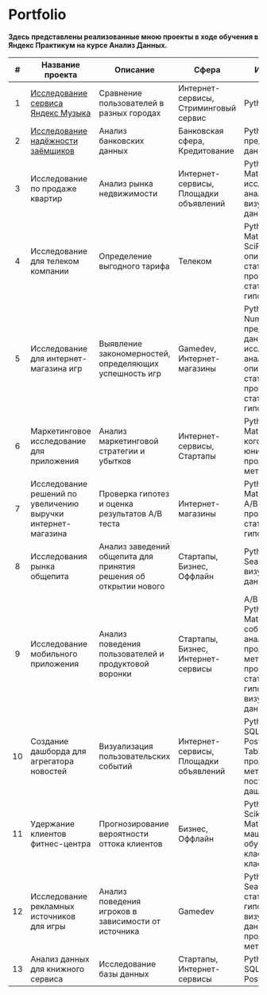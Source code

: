 # Portfolio
**Здесь представлены реализованные мною проекты в ходе обучения в Яндекс Практикум на курсе Анализ Данных.**

|  #  | Название проекта | Описание | Сфера | Инструменты |
| :-: | ---------------- | -------- | ----- | ----------- |
|  1  | [Исследование сервиса Яндекс Музыка](https://github.com/yakserwork/projects/blob/f8dccf7415fc77bc5f255ec22d8e0a8add31f151/yandex-music/README.md) | Сравнение пользователей в разных городах | Интернет-сервисы, Стриминговый сервис | Python, Pandas |
|  2  | [Исследование надёжности заёмщиков](https://github.com/yakserwork/projects/blob/46a9feb3fb5c4e2ebecdac003101ca49a7edd1a7/bank%20loans/README.md) | Анализ банковских данных | Банковская сфера, Кредитование | Python, Pandas, предобработка данных |
|  3  | Исследование по продаже квартир | Анализ рынка недвижимости | Интернет-сервисы, Площадки объявлений | Python, Pandas, Matplotlib, исследовательский анализ данных, визуализация данных |
|  4  | Исследование для телеком компании | Определение выгодного тарифа | Телеком | Python, Pandas, Matplotlib, NumPy, SciPy, описательная статистика, проверка статистических гипотез |
|  5  | Исследование для интернет-магазина игр | Выявление закономерностей, определяющих успешность игр | Gamedev, Интернет-магазины | Python, Pandas, NumPy, Matplotlib, предобработка данных, исследовательский анализ данных, описательная статистика, проверка статистических гипотез |
|  6  | Маркетинговое исследование для приложения | Анализ маркетинговой стратегии и убытков | Интернет-сервисы, Стартапы | Python, Pandas, Matplotlib, Seaborn, когортный анализ, юнит-экономика, продуктовые метрики |
|  7  | Исследование решений по увеличению выручки интернет-магазина | Проверка гипотез и оценка результатов A/B теста | Интернет-магазины | Python, Pandas, Matplotlib, SciPy, A/B-тестирование, проверка статистических гипотез |
|  8  | Исследования рынка общепита | Анализ заведений общепита для принятия решения об открытии нового | Стартапы, Бизнес, Оффлайн | Python, Pandas, Seaborn, Plotly, визуализация данных |
|  9  | Исследование мобильного приложения | Анализ поведения пользователей и продуктовой воронки | Стартапы, Бизнес, Интернет-сервисы | A/B-тестирование, Python, Pandas, Matplotlib, Seaborn, событийная аналитика, продуктовые метрики, Plotly, проверка статистических гипотез, визуализация данных |
|  10 | Создание дашборда для агрегатора новостей | Визуализация пользовательских событий  | Интернет-сервисы, Площадки объявлений | Python, SQLAlchemy, PostgreSQL, dash, Tableau, продуктовые метрики, построение дашбордов |
|  11 | Удержание клиентов фитнес-центра | Прогнозирование вероятности оттока клиентов | Бизнес, Оффлайн | Python, Pandas, Scikit-learn, Matplotlib, Seaborn, машинное обучение, классификация, кластеризация |
|  12 | Исследование рекламных источников для игры | Анализ поведения игроков в зависимости от источника | Gamedev | Python, Pandas, Seaborn, проверка статистических гипотез, визуализация данных, продуктовые метрики |
|  13 | Анализ данных для книжного сервиса | Исследование базы данных | Стартапы, Интернет-сервисы| Python, SQLAlchemy, PostgreSQL |
